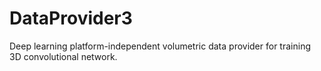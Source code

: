 # DataProvider3
Deep learning platform-independent volumetric data provider for training 3D convolutional network.

